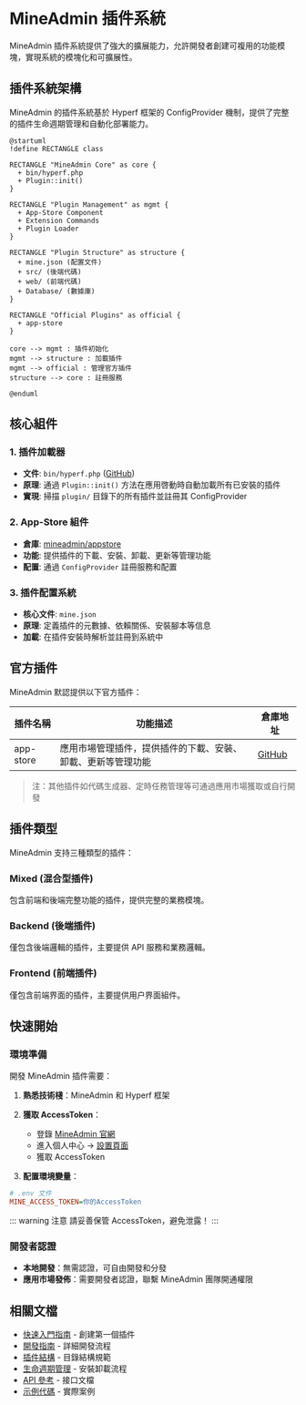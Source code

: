 # MineAdmin 插件系統

MineAdmin 插件系統提供了強大的擴展能力，允許開發者創建可複用的功能模塊，實現系統的模塊化和可擴展性。

## 插件系統架構

MineAdmin 的插件系統基於 Hyperf 框架的 ConfigProvider 機制，提供了完整的插件生命週期管理和自動化部署能力。

```plantuml
@startuml
!define RECTANGLE class

RECTANGLE "MineAdmin Core" as core {
  + bin/hyperf.php
  + Plugin::init()
}

RECTANGLE "Plugin Management" as mgmt {
  + App-Store Component
  + Extension Commands
  + Plugin Loader
}

RECTANGLE "Plugin Structure" as structure {
  + mine.json (配置文件)
  + src/ (後端代碼)
  + web/ (前端代碼)
  + Database/ (數據庫)
}

RECTANGLE "Official Plugins" as official {
  + app-store
}

core --> mgmt : 插件初始化
mgmt --> structure : 加載插件
mgmt --> official : 管理官方插件
structure --> core : 註冊服務

@enduml
```

## 核心組件

### 1. 插件加載器
- **文件**: `bin/hyperf.php` ([GitHub](https://github.com/mineadmin/mineadmin/blob/master/bin/hyperf.php))
- **原理**: 通過 `Plugin::init()` 方法在應用啓動時自動加載所有已安裝的插件
- **實現**: 掃描 `plugin/` 目錄下的所有插件並註冊其 ConfigProvider

### 2. App-Store 組件
- **倉庫**: [mineadmin/appstore](https://github.com/mineadmin/appstore)
- **功能**: 提供插件的下載、安裝、卸載、更新等管理功能
- **配置**: 通過 `ConfigProvider` 註冊服務和配置

### 3. 插件配置系統
- **核心文件**: `mine.json` 
- **原理**: 定義插件的元數據、依賴關係、安裝腳本等信息
- **加載**: 在插件安裝時解析並註冊到系統中

## 官方插件

MineAdmin 默認提供以下官方插件：

| 插件名稱 | 功能描述 | 倉庫地址 |
|---------|----------|----------|
| app-store | 應用市場管理插件，提供插件的下載、安裝、卸載、更新等管理功能 | [GitHub](https://github.com/mineadmin/appstore) |

> 注：其他插件如代碼生成器、定時任務管理等可通過應用市場獲取或自行開發

## 插件類型

MineAdmin 支持三種類型的插件：

### Mixed (混合型插件)
包含前端和後端完整功能的插件，提供完整的業務模塊。

### Backend (後端插件) 
僅包含後端邏輯的插件，主要提供 API 服務和業務邏輯。

### Frontend (前端插件)
僅包含前端界面的插件，主要提供用户界面組件。

## 快速開始

### 環境準備

開發 MineAdmin 插件需要：

1. **熟悉技術棧**：MineAdmin 和 Hyperf 框架
2. **獲取 AccessToken**：
   - 登錄 [MineAdmin 官網](https://www.mineadmin.com/login)
   - 進入個人中心 → [設置頁面](https://www.mineadmin.com/member/setting)
   - 獲取 AccessToken

3. **配置環境變量**：
```ini
# .env 文件
MINE_ACCESS_TOKEN=你的AccessToken
```

::: warning 注意
請妥善保管 AccessToken，避免泄露！
:::

### 開發者認證

- **本地開發**：無需認證，可自由開發和分發
- **應用市場發佈**：需要開發者認證，聯繫 MineAdmin 團隊開通權限

## 相關文檔

- [快速入門指南](./guide.md) - 創建第一個插件
- [開發指南](./develop.md) - 詳細開發流程
- [插件結構](./structure.md) - 目錄結構規範
- [生命週期管理](./lifecycle.md) - 安裝卸載流程
- [API 參考](./api.md) - 接口文檔
- [示例代碼](./examples.md) - 實際案例